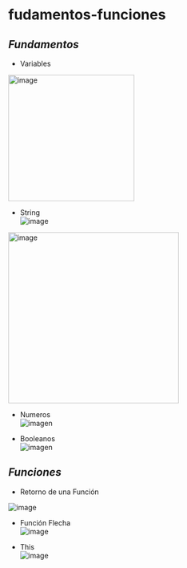 # fudamentos-funciones
## _Fundamentos_ 
* Variables <br>
<img width="252" alt="image" src="https://github.com/DennisCatana/fudamentos-funciones/assets/117743828/74874bbe-636b-4a2b-8057-888620afb646">

* String<br>
  ![image](https://github.com/DennisCatana/fudamentos-funciones/assets/117743828/fb01c58d-9586-4a26-95b6-613b49b1a418)
<img width="341" alt="image" src="https://github.com/DennisCatana/fudamentos-funciones/assets/117743828/ae936cfc-0a9a-420c-83c6-1bcc00d32fab">

* Numeros <br>
![imagen](https://github.com/DennisCatana/fudamentos-funciones/assets/117743657/c984ea51-c7e0-4a2f-85eb-f2619da1ba0d) <br>

* Booleanos <br>
![imagen](https://github.com/DennisCatana/fudamentos-funciones/assets/117743657/cdef68e9-9766-4d8b-87cc-1b0fe227ff82) <br>








## _Funciones_

* Retorno de una Función <br>

![image](https://github.com/DennisCatana/fudamentos-funciones/assets/117744033/dc6345d0-9654-41f7-8765-6a09d03c6dfe)<br>

* Función Flecha <br>
![image](https://github.com/DennisCatana/fudamentos-funciones/assets/117744033/98ff3365-7b3d-41e1-bc8b-bde6ec7d80d2)<br>

* This <br>
![image](https://github.com/DennisCatana/fudamentos-funciones/assets/117744033/d64f2d89-13e3-40e3-bd3c-d9395d49f201)


